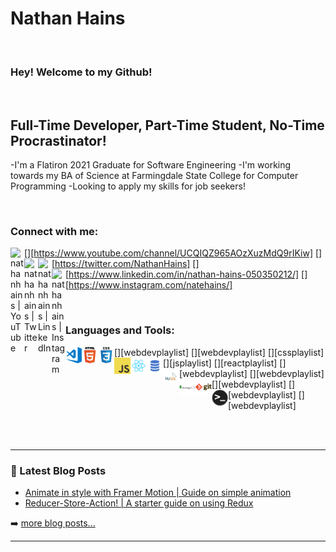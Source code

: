 # Nathan Hains

<br />

### Hey! Welcome to my Github!

<br />

## Full-Time Developer, Part-Time Student, No-Time Procrastinator!

-I'm a Flatiron 2021 Graduate for Software Engineering
-I'm working towards my BA of Science at Farmingdale State College for Computer Programming
-Looking to apply my skills for job seekers!

<br />

### Connect with me:

[<img align="left" alt="nathanhains | YouTube" width="22px" src="https://cdn.jsdelivr.net/npm/simple-icons@v3/icons/youtube.svg" />][https://www.youtube.com/channel/UCQIQZ965AOzXuzMdQ9rIKiw]
[<img align="left" alt="nathanhains | Twitter" width="22px" src="https://cdn.jsdelivr.net/npm/simple-icons@v3/icons/twitter.svg" />][https://twitter.com/NathanHains]
[<img align="left" alt="nathanhains | LinkedIn" width="22px" src="https://cdn.jsdelivr.net/npm/simple-icons@v3/icons/linkedin.svg" />][https://www.linkedin.com/in/nathan-hains-050350212/]
[<img align="left" alt="nathanhains | Instagram" width="22px" src="https://cdn.jsdelivr.net/npm/simple-icons@v3/icons/instagram.svg" />][https://www.instagram.com/natehains/]

<br />

### Languages and Tools:

[<img align="left" alt="Visual Studio Code" width="26px" src="https://raw.githubusercontent.com/github/explore/80688e429a7d4ef2fca1e82350fe8e3517d3494d/topics/visual-studio-code/visual-studio-code.png" />][webdevplaylist]
[<img align="left" alt="HTML5" width="26px" src="https://raw.githubusercontent.com/github/explore/80688e429a7d4ef2fca1e82350fe8e3517d3494d/topics/html/html.png" />][webdevplaylist]
[<img align="left" alt="CSS3" width="26px" src="https://raw.githubusercontent.com/github/explore/80688e429a7d4ef2fca1e82350fe8e3517d3494d/topics/css/css.png" />][cssplaylist]
[<img align="left" alt="JavaScript" width="26px" src="https://raw.githubusercontent.com/github/explore/80688e429a7d4ef2fca1e82350fe8e3517d3494d/topics/javascript/javascript.png" />][jsplaylist]
[<img align="left" alt="React" width="26px" src="https://raw.githubusercontent.com/github/explore/80688e429a7d4ef2fca1e82350fe8e3517d3494d/topics/react/react.png" />][reactplaylist]
[<img align="left" alt="SQL" width="26px" src="https://raw.githubusercontent.com/github/explore/80688e429a7d4ef2fca1e82350fe8e3517d3494d/topics/sql/sql.png" />][webdevplaylist]
[<img align="left" alt="MySQL" width="26px" src="https://raw.githubusercontent.com/github/explore/80688e429a7d4ef2fca1e82350fe8e3517d3494d/topics/mysql/mysql.png" />][webdevplaylist]
[<img align="left" alt="MongoDB" width="26px" src="https://raw.githubusercontent.com/github/explore/80688e429a7d4ef2fca1e82350fe8e3517d3494d/topics/mongodb/mongodb.png" />][webdevplaylist]
[<img align="left" alt="Git" width="26px" src="https://raw.githubusercontent.com/github/explore/80688e429a7d4ef2fca1e82350fe8e3517d3494d/topics/git/git.png" />][webdevplaylist]
[<img align="left" alt="Terminal" width="26px" src="https://raw.githubusercontent.com/github/explore/80688e429a7d4ef2fca1e82350fe8e3517d3494d/topics/terminal/terminal.png" />][webdevplaylist]

<br />
<br />

---

### 📕 Latest Blog Posts

<!-- BLOG-POST-LIST:START -->
- [Animate in style with Framer Motion | Guide on simple animation](https://dev.to/nathanhains/animate-in-style-with-framer-motion-14c1)
- [Reducer-Store-Action! | A starter guide on using Redux](https://dev.to/nathanhains/reducer-store-action-3h69)
<!-- BLOG-POST-LIST:END -->

➡️ [more blog posts...](https://dev.to/nathanhains)

---
